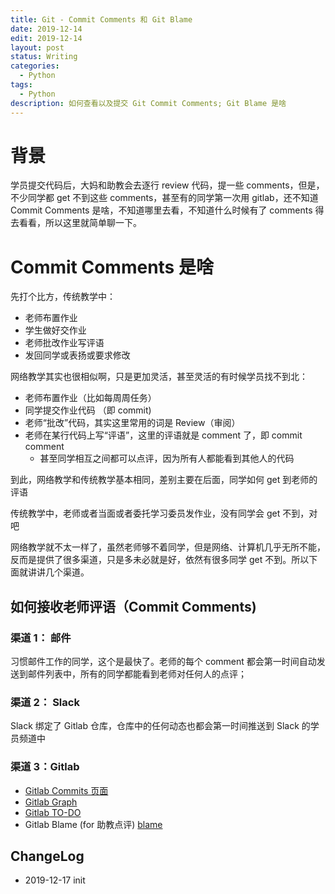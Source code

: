 ```yaml
---
title: Git - Commit Comments 和 Git Blame
date: 2019-12-14
edit: 2019-12-14
layout: post
status: Writing
categories:
  - Python
tags:
  - Python
description: 如何查看以及提交 Git Commit Comments; Git Blame 是啥
---
```


# 背景

学员提交代码后，大妈和助教会去逐行 review 代码，提一些 comments，但是，不少同学都 get 不到这些 comments，甚至有的同学第一次用 gitlab，还不知道 Commit Comments 是啥，不知道哪里去看，不知道什么时候有了 comments 得去看看，所以这里就简单聊一下。

# Commit Comments 是啥

先打个比方，传统教学中：

- 老师布置作业
- 学生做好交作业
- 老师批改作业写评语
- 发回同学或表扬或要求修改

网络教学其实也很相似啊，只是更加灵活，甚至灵活的有时候学员找不到北：

- 老师布置作业（比如每周周任务）
- 同学提交作业代码 （即 commit)
- 老师“批改”代码，其实这里常用的词是 Review（审阅）
- 老师在某行代码上写“评语”，这里的评语就是 comment 了，即 commit comment
  - 甚至同学相互之间都可以点评，因为所有人都能看到其他人的代码

到此，网络教学和传统教学基本相同，差别主要在后面，同学如何 get 到老师的评语

传统教学中，老师或者当面或者委托学习委员发作业，没有同学会 get 不到，对吧

网络教学就不太一样了，虽然老师够不着同学，但是网络、计算机几乎无所不能，反而是提供了很多渠道，只是多未必就是好，依然有很多同学 get 不到。所以下面就讲讲几个渠道。

## 如何接收老师评语（Commit Comments)

### 渠道 1： 邮件

习惯邮件工作的同学，这个是最快了。老师的每个 comment 都会第一时间自动发送到邮件列表中，所有的同学都能看到老师对任何人的点评；

### 渠道 2： Slack

Slack 绑定了 Gitlab 仓库，仓库中的任何动态也都会第一时间推送到 Slack 的学员频道中

### 渠道 3：Gitlab

- [Gitlab Commits 页面](https://gitlab.com/101camp/4py/tasks/commits/master)
- [Gitlab Graph](https://gitlab.com/101camp/4py/tasks/-/network/master)
- [Gitlab TO-DO](https://gitlab.com/dashboard/todos)
- Gitlab Blame (for 助教点评) [blame](https://gitlab.com/101camp/4py/tasks/blame/master/ch2.md)

## ChangeLog
- 2019-12-17 init